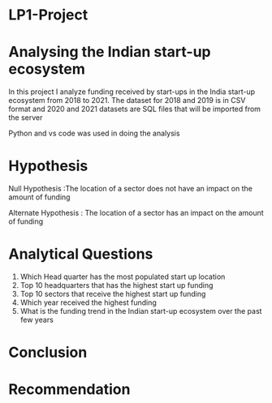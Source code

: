 # LP1-Project



# Analysing the Indian start-up ecosystem


In this project I analyze funding received by start-ups in the  India start-up ecosystem from 2018 to 2021.
The dataset for 2018 and 2019 is in CSV format and 2020 and 2021 datasets are SQL files that will be imported from the server

Python and vs code was used in doing the analysis

# Hypothesis

Null Hypothesis :The location of a sector does not have an impact on the amount of funding

Alternate Hypothesis : The location of a sector has an impact on the amount of funding


# Analytical Questions

1. Which Head quarter has the most populated start up location
2. Top 10 headquarters that has the highest start up funding
3. Top 10 sectors that receive the highest start up funding
4. Which year received the highest funding
5. What is the funding trend in the Indian start-up ecosystem over the past few years

# Conclusion






# Recommendation